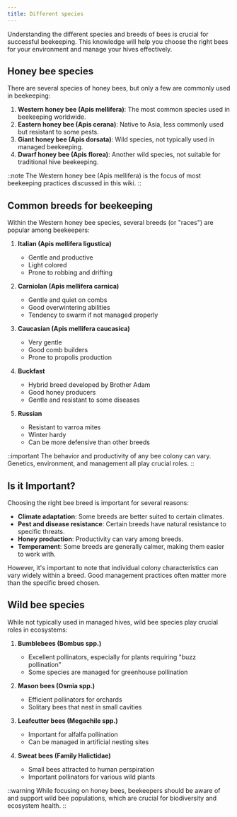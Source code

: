 ```yaml
---
title: Different species
---
```



Understanding the different species and breeds of bees is crucial for successful beekeeping. This knowledge will help you choose the right bees for your environment and manage your hives effectively.

## Honey bee species

There are several species of honey bees, but only a few are commonly used in beekeeping:

1. **Western honey bee (Apis mellifera)**: The most common species used in beekeeping worldwide.
2. **Eastern honey bee (Apis cerana)**: Native to Asia, less commonly used but resistant to some pests.
3. **Giant honey bee (Apis dorsata)**: Wild species, not typically used in managed beekeeping.
4. **Dwarf honey bee (Apis florea)**: Another wild species, not suitable for traditional hive beekeeping.

::note
The Western honey bee (Apis mellifera) is the focus of most beekeeping practices discussed in this wiki.
::

## Common breeds for beekeeping

Within the Western honey bee species, several breeds (or "races") are popular among beekeepers:

1. **Italian (Apis mellifera ligustica)**
   - Gentle and productive
   - Light colored
   - Prone to robbing and drifting

2. **Carniolan (Apis mellifera carnica)**
   - Gentle and quiet on combs
   - Good overwintering abilities
   - Tendency to swarm if not managed properly

3. **Caucasian (Apis mellifera caucasica)**
   - Very gentle
   - Good comb builders
   - Prone to propolis production

4. **Buckfast**
   - Hybrid breed developed by Brother Adam
   - Good honey producers
   - Gentle and resistant to some diseases

5. **Russian**
   - Resistant to varroa mites
   - Winter hardy
   - Can be more defensive than other breeds

::important
The behavior and productivity of any bee colony can vary. Genetics, environment, and management all play crucial roles.
::

## Is it Important?

Choosing the right bee breed is important for several reasons:

- **Climate adaptation**: Some breeds are better suited to certain climates.
- **Pest and disease resistance**: Certain breeds have natural resistance to specific threats.
- **Honey production**: Productivity can vary among breeds.
- **Temperament**: Some breeds are generally calmer, making them easier to work with.

However, it's important to note that individual colony characteristics can vary widely within a breed. Good management practices often matter more than the specific breed chosen.

## Wild bee species

While not typically used in managed hives, wild bee species play crucial roles in ecosystems:

1. **Bumblebees (Bombus spp.)**
   - Excellent pollinators, especially for plants requiring "buzz pollination"
   - Some species are managed for greenhouse pollination

2. **Mason bees (Osmia spp.)**
   - Efficient pollinators for orchards
   - Solitary bees that nest in small cavities

3. **Leafcutter bees (Megachile spp.)**
   - Important for alfalfa pollination
   - Can be managed in artificial nesting sites

4. **Sweat bees (Family Halictidae)**
   - Small bees attracted to human perspiration
   - Important pollinators for various wild plants

::warning
While focusing on honey bees, beekeepers should be aware of and support wild bee populations, which are crucial for biodiversity and ecosystem health.
::
